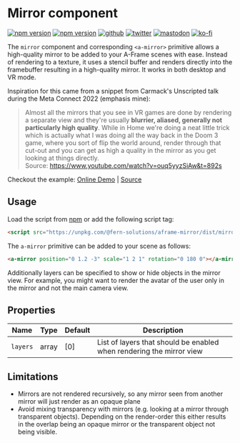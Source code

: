 # Mirror component
[![npm version](https://img.shields.io/npm/v/@fern-solutions/aframe-mirror.svg?style=flat-square)](https://www.npmjs.com/package/@fern-solutions/aframe-mirror)
[![npm version](https://img.shields.io/npm/l/@fern-solutions/aframe-mirror.svg?style=flat-square)](https://www.npmjs.com/package/@fern-solutions/aframe-mirror)
[![github](https://flat.badgen.net/badge/icon/github?icon=github&label)](https://github.com/mrxz/fern-aframe-components/)
[![twitter](https://flat.badgen.net/badge/twitter/@noerihuisman/blue?icon=twitter&label)](https://twitter.com/noerihuisman)
[![mastodon](https://flat.badgen.net/badge/mastodon/@noerihuisman@arvr.social/blue?icon=mastodon&label)](https://arvr.social/@noerihuisman)
[![ko-fi](https://img.shields.io/badge/ko--fi-buy%20me%20a%20coffee-ff5f5f?style=flat-square)](https://ko-fi.com/fernsolutions)

The `mirror` component and corresponding `<a-mirror>` primitive allows a high-quality mirror to be added to your A-Frame scenes with ease. Instead of rendering to a texture, it uses a stencil buffer and renders directly into the framebuffer resulting in a high-quality mirror. It works in both desktop and VR mode.

Inspiration for this came from a snippet from Carmack's Unscripted talk during the Meta Connect 2022 (emphasis mine):
> Almost all the mirrors that you see in VR games are done by rendering a separate view and they're usually **blurrier, aliased, generally not particularly high quality**. While in Home we're doing a neat little trick which is actually what I was doing all the way back in the Doom 3 game, where you sort of flip the world around, render through that cut-out and you can get as high a quality in the mirror as you get looking at things directly.  
> Source: https://www.youtube.com/watch?v=ouq5yyzSiAw&t=892s

Checkout the example: [Online Demo](https://aframe-components.fern.solutions/mirror) | [Source](https://github.com/mrxz/fern-aframe-components/blob/main/mirror/example/index.html)

## Usage
Load the script from [npm](https://www.npmjs.com/package/@fern-solutions/aframe-mirror) or add the following script tag:
```HTML
<script src="https://unpkg.com/@fern-solutions/aframe-mirror/dist/mirror.umd.min.js"></script>
```

The `a-mirror` primitive can be added to your scene as follows:
```HTML
<a-mirror position="0 1.2 -3" scale="1 2 1" rotation="0 180 0"></a-mirror>
```

Additionally layers can be specified to show or hide objects in the mirror view. For example, you might want to render the avatar of the user only in the mirror and not the main camera view.

## Properties
| Name | Type | Default |Description |
| ---- | ---- | ------- |----------- |
| `layers` | array | [0] | List of layers that should be enabled when rendering the mirror view |

## Limitations
* Mirrors are not rendered recursively, so any mirror seen from another mirror will just render as an opaque plane
* Avoid mixing transparency with mirrors (e.g. looking at a mirror through transparent objects). Depending on the render-order this either results in the overlap being an opaque mirror or the transparent object not being visible.

